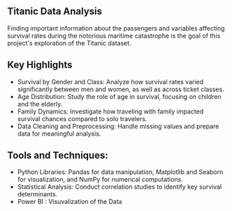 ## Titanic Data Analysis 
Finding important information about the passengers and variables affecting survival rates during the notorious maritime catastrophe is the goal of this project's exploration of the Titanic dataset.

## Key Highlights
- Survival by Gender and Class: Analyze how survival rates varied significantly between men and women, as well as across ticket classes.
- Age Distribution: Study the role of age in survival, focusing on children and the elderly.
- Family Dynamics: Investigate how traveling with family impacted survival chances compared to solo travelers.
- Data Cleaning and Preprocessing: Handle missing values and prepare data for meaningful analysis.

## Tools and Techniques:
- Python Libraries: Pandas for data manipulation, Matplotlib and Seaborn for visualization, and NumPy for numerical computations.
- Statistical Analysis: Conduct correlation studies to identify key survival determinants.
- Power BI : Visuvalization of the Data

